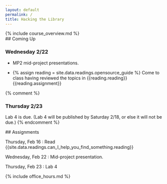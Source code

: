 ```yaml
---
layout: default
permalink: /
title: Hacking the Library
---
```


<div class="jumbotron" markdown="1">
  {% include course_overview.md %}
</div>

<div class="row">

<div class="col-lg-4" markdown="1">
## Coming Up

### Wednesday 2/22

* MP2 mid-project presentations.

* {% assign reading = site.data.readings.opensource_guide %}
Come to class having reviewed the topics in
{{reading.reading}}{{reading.assignment}}

{% comment %}
### Thursday 2/23

Lab 4 is due.
(Lab 4 will be published by Saturday 2/18, or else it will not be due.)
{% endcomment %}
</div>


<div class="col-lg-4" markdown="1">
## Assignments

Thursday, Feb 16
: Read {{site.data.readings.can_I_help_you_find_something.reading}}

Wednesday, Feb 22
: Mid-project presentation.

Thursday, Feb 23
: Lab 4
</div>

<div class="col-lg-4" markdown="1">
{% include office_hours.md %}
</div>

</div>
